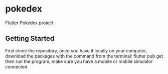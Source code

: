 # pokedex

Flutter Pokedex project.

## Getting Started

First clone the repository, once you have it locally on your computer, 
download the packages with the command from the terminal: 
    flutter pub get 
then run the program, make sure you have a mobile or mobile simulator connected.
